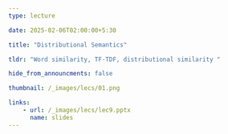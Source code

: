 ```yaml
---
type: lecture

date: 2025-02-06T02:00:00+5:30

title: "Distributional Semantics"

tldr: "Word similarity, TF-TDF, distributional similarity "

hide_from_announcments: false

thumbnail: /_images/lecs/01.png

links: 
    - url: /_images/lecs/lec9.pptx
      name: slides
---
```


